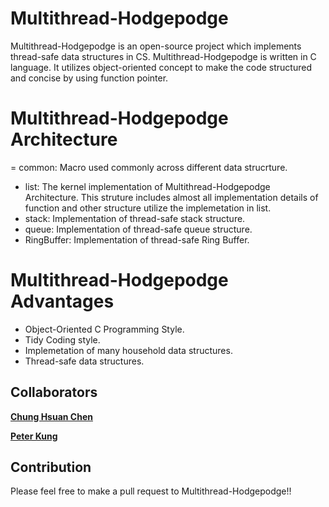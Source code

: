 # Multithread-Hodgepodge

Multithread-Hodgepodge is an open-source project which implements thread-safe data structures in CS.
Multithread-Hodgepodge is written in C language. It utilizes object-oriented concept to make the code structured and concise by using function pointer.


# Multithread-Hodgepodge Architecture
= common: Macro used commonly across different data strucrture.
- list: The kernel implementation of Multithread-Hodgepodge Architecture. This struture includes almost all implementation details of function and other structure utilize the implemetation in list.
- stack: Implementation of thread-safe stack structure.
- queue: Implementation of thread-safe queue structure.
- RingBuffer: Implementation of thread-safe Ring Buffer.

# Multithread-Hodgepodge Advantages
- Object-Oriented C Programming Style.
- Tidy Coding style.
- Implemetation of many household data structures.
- Thread-safe data structures.

## Collaborators
[**Chung Hsuan Chen**](https://github.com/ChungHsuanChen)

[**Peter Kung**](https://github.com/Peter-Kung)

## Contribution
Please feel free to make a pull request to Multithread-Hodgepodge!!